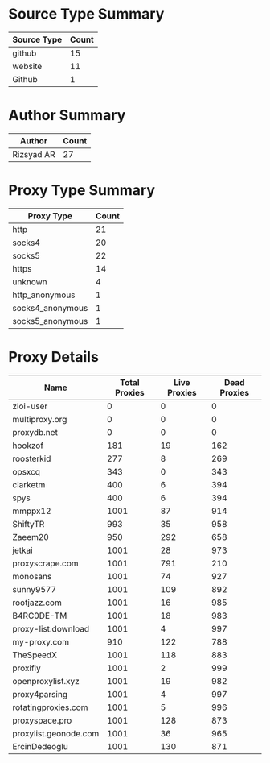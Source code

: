 # Source Type Summary

| Source Type | Count |
|-------------|-------|
| github | 15 |
| website | 11 |
| Github | 1 |


# Author Summary

| Author | Count |
|--------|-------|
| Rizsyad AR | 27 |


# Proxy Type Summary

| Proxy Type | Count |
|------------|-------|
| http | 21 |
| socks4 | 20 |
| socks5 | 22 |
| https | 14 |
| unknown | 4 |
| http_anonymous | 1 |
| socks4_anonymous | 1 |
| socks5_anonymous | 1 |


# Proxy Details

| Name | Total Proxies | Live Proxies | Dead Proxies |
|------|---------------|--------------|---------------|
| zloi-user | 0 | 0 | 0 |
| multiproxy.org | 0 | 0 | 0 |
| proxydb.net | 0 | 0 | 0 |
| hookzof | 181 | 19 | 162 |
| roosterkid | 277 | 8 | 269 |
| opsxcq | 343 | 0 | 343 |
| clarketm | 400 | 6 | 394 |
| spys | 400 | 6 | 394 |
| mmppx12 | 1001 | 87 | 914 |
| ShiftyTR | 993 | 35 | 958 |
| Zaeem20 | 950 | 292 | 658 |
| jetkai | 1001 | 28 | 973 |
| proxyscrape.com | 1001 | 791 | 210 |
| monosans | 1001 | 74 | 927 |
| sunny9577 | 1001 | 109 | 892 |
| rootjazz.com | 1001 | 16 | 985 |
| B4RC0DE-TM | 1001 | 18 | 983 |
| proxy-list.download | 1001 | 4 | 997 |
| my-proxy.com | 910 | 122 | 788 |
| TheSpeedX | 1001 | 118 | 883 |
| proxifly | 1001 | 2 | 999 |
| openproxylist.xyz | 1001 | 19 | 982 |
| proxy4parsing | 1001 | 4 | 997 |
| rotatingproxies.com | 1001 | 5 | 996 |
| proxyspace.pro | 1001 | 128 | 873 |
| proxylist.geonode.com | 1001 | 36 | 965 |
| ErcinDedeoglu | 1001 | 130 | 871 |
